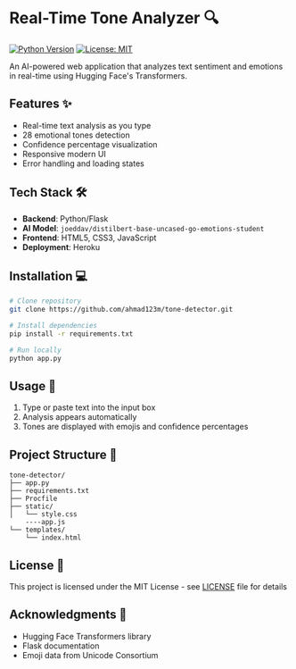 # Real-Time Tone Analyzer 🔍

[![Python Version](https://img.shields.io/badge/python-3.10%2B-blue)](https://www.python.org/)
[![License: MIT](https://img.shields.io/badge/License-MIT-yellow.svg)](https://opensource.org/licenses/MIT)

An AI-powered web application that analyzes text sentiment and emotions in real-time using Hugging Face's Transformers.

## Features ✨
- Real-time text analysis as you type
- 28 emotional tones detection
- Confidence percentage visualization
- Responsive modern UI
- Error handling and loading states

## Tech Stack 🛠️
- **Backend**: Python/Flask
- **AI Model**: `joeddav/distilbert-base-uncased-go-emotions-student`
- **Frontend**: HTML5, CSS3, JavaScript
- **Deployment**: Heroku

## Installation 💻
```bash
# Clone repository
git clone https://github.com/ahmad123m/tone-detector.git

# Install dependencies
pip install -r requirements.txt

# Run locally
python app.py
```

## Usage 🚀
1. Type or paste text into the input box
2. Analysis appears automatically
3. Tones are displayed with emojis and confidence percentages

## Project Structure 📂
```
tone-detector/
├── app.py
├── requirements.txt
├── Procfile
├── static/
│   └── style.css
    ----app.js
└── templates/
    └── index.html
```

## License 📄
This project is licensed under the MIT License - see [LICENSE](LICENSE.txt) file for details

## Acknowledgments 🙏
- Hugging Face Transformers library
- Flask documentation
- Emoji data from Unicode Consortium
